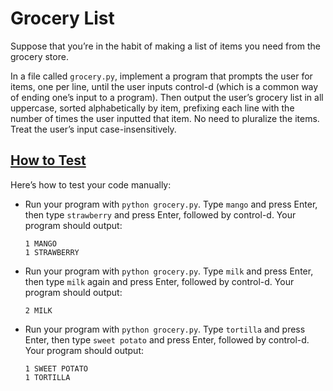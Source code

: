# Grocery List

Suppose that you’re in the habit of making a list of items you need from the grocery store.

In a file called `grocery.py`, implement a program that prompts the user for items, one per line, until the user inputs control-d (which is a common way of ending one’s input to a program). Then output the user’s grocery list in all uppercase, sorted alphabetically by item, prefixing each line with the number of times the user inputted that item. No need to pluralize the items. Treat the user’s input case-insensitively.

## [How to Test](https://cs50.harvard.edu/python/psets/3/grocery/#how-to-test)

Here’s how to test your code manually:

- Run your program with `python grocery.py`. Type `mango` and press Enter, then type `strawberry` and press Enter, followed by control-d. Your program should output:
    
    ```
    1 MANGO
    1 STRAWBERRY
    ```
    
- Run your program with `python grocery.py`. Type `milk` and press Enter, then type `milk` again and press Enter, followed by control-d. Your program should output:
    
    ```
    2 MILK
    ```
    
- Run your program with `python grocery.py`. Type `tortilla` and press Enter, then type `sweet potato` and press Enter, followed by control-d. Your program should output:
    
    ```
    1 SWEET POTATO
    1 TORTILLA
    ```
